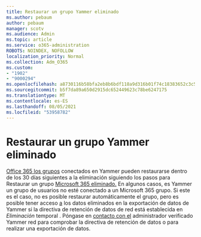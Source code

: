```yaml
---
title: Restaurar un grupo Yammer eliminado
ms.author: pebaum
author: pebaum
manager: scotv
ms.audience: Admin
ms.topic: article
ms.service: o365-administration
ROBOTS: NOINDEX, NOFOLLOW
localization_priority: Normal
ms.collection: Adm_O365
ms.custom:
- "1902"
- "9000294"
ms.openlocfilehash: a8730116b58bfa2eb8b6bdf118a9d316b01f74c18383652c3c58bda5be15a7b4
ms.sourcegitcommit: b5f7da89a650d2915dc652449623c78be6247175
ms.translationtype: MT
ms.contentlocale: es-ES
ms.lasthandoff: 08/05/2021
ms.locfileid: "53958782"
---
```

# <a name="restore-a-deleted-yammer-group"></a>Restaurar un grupo Yammer eliminado

[Office 365 los grupos](https://docs.microsoft.com/yammer/manage-yammer-groups/yammer-and-office-365-groups) conectados en Yammer pueden restaurarse dentro de los 30 días siguientes a la eliminación siguiendo los pasos para Restaurar un grupo [Microsoft 365 eliminado.](https://docs.microsoft.com/microsoft-365/admin/create-groups/restore-deleted-group)
En algunos casos, es Yammer un grupo de usuarios no esté conectado a un Microsoft 365 grupo. Si este es el caso, no es posible restaurar automáticamente el grupo, pero es posible tener acceso [a](https://docs.microsoft.com/yammer/manage-security-and-compliance/export-yammer-enterprise-data) [](https://docs.microsoft.com/yammer/manage-security-and-compliance/manage-data-compliance) los datos eliminados en la exportación de datos de Yammer si la directiva de retención de datos de red está establecida en *Eliminación* temporal . Póngase en [contacto con el](https://docs.microsoft.com/yammer/manage-yammer-users/manage-yammer-admins) administrador verificado Yammer red para comprobar la directiva de retención de datos o para realizar una exportación de datos.
